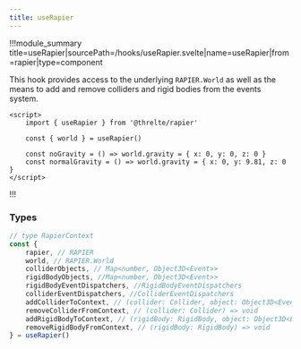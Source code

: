 ```yaml
---
title: useRapier
---
```


!!!module_summary title=useRapier|sourcePath=/hooks/useRapier.svelte|name=useRapier|from=rapier|type=component

This hook provides access to the underlying `RAPIER.World` as well as the means to add and remove colliders and rigid bodies from the events system.

```svelte
<script>
	import { useRapier } from '@threlte/rapier'

	const { world } = useRapier()

	const noGravity = () => world.gravity = { x: 0, y: 0, z: 0 }
	const normalGravity = () => world.gravity = { x: 0, y: 9.81, z: 0 }
</script>
```

!!!

### Types

```ts
// type RapierContext
const {
    rapier, // RAPIER
    world, // RAPIER.World
    colliderObjects, // Map<number, Object3D<Event>>
    rigidBodyObjects, //Map<number, Object3D<Event>>
    rigidBodyEventDispatchers, //RigidBodyEventDispatchers
    colliderEventDispatchers, //ColliderEventDispatchers
    addColliderToContext, // (collider: Collider, object: Object3D<Event>, eventDispatcher: ColliderEventDispatcher) => void
    removeColliderFromContext, // (collider: Collider) => void
    addRigidBodyToContext, // (rigidBody: RigidBody, object: Object3D<Event>, eventDispatcher: RigidBodyEventDispatcher) => void
    removeRigidBodyFromContext, // (rigidBody: RigidBody) => void
} = useRapier()
```
